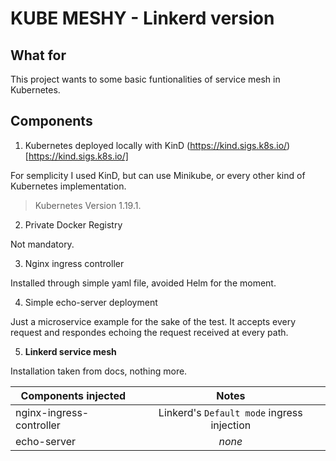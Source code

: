 KUBE MESHY - Linkerd version
=========

## What for

This project wants to some basic funtionalities of service mesh in Kubernetes.

## Components

1. Kubernetes deployed locally with KinD (https://kind.sigs.k8s.io/)[https://kind.sigs.k8s.io/]
 
For semplicity I used KinD, but can use Minikube, or every other kind of Kubernetes implementation.

> Kubernetes Version 1.19.1.

2. Private Docker Registry

Not mandatory.

3. Nginx ingress controller

Installed through simple yaml file, avoided Helm for the moment.

4. Simple echo-server deployment

Just a microservice example for the sake of the test. It accepts every request and respondes echoing the request received at every path.

5. **Linkerd service mesh**

Installation taken from docs, nothing more.

| Components injected | Notes |
| ------------------- |:-----:|
| nginx-ingress-controller| Linkerd's `Default mode` ingress injection |
| echo-server | *none* |


